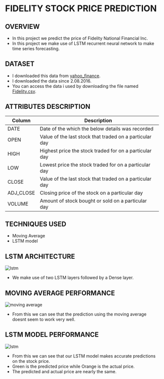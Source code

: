 # FIDELITY STOCK PRICE PREDICTION

## OVERVIEW
* In this project we predict the price of Fidelity National Financial Inc.
* In this project we make use of LSTM recurrent neural network to make time series forecasting.

## DATASET
* I downloaded this data from [yahoo_finance](https://in.finance.yahoo.com/quote/FNF/history?p=FNF).
* I downloaded the data since 2.08.2016.
* You can access the data i used by downloading the file named [Fidelity.csv](https://github.com/srikanth2102/CITIBANK_STOCK_PREDICTION/blob/main/Fidelity.csv).

## ATTRIBUTES DESCRIPTION
|Column                   | Description                                              |
| --------                | ---------------                                          |
|DATE                     |	Date of the which the below details was recorded         |
|OPEN                     |	Value of the last stock that traded on a particular day  |
|HIGH                     |	Highest price the stock traded for on a particular day   |
|LOW                      |	Lowest price the stock traded for on a particular day    |
|CLOSE                    |	Value of the last stock that traded on a particular day  |
|ADJ_CLOSE                |	Closing price of the stock on a particular day           |
|VOLUME                   |	Amount of stock bought or sold on a particular day       |

## TECHNIQUES USED
* Moving Average
* LSTM model

## LSTM ARCHITECTURE 
![lstm](https://i.ibb.co/0tBv9XL/Capture.jpg)

* We make use of two LSTM layers followed by a Dense layer.

## MOVING AVERAGE PERFORMANCE
![moving average](https://user-images.githubusercontent.com/66214509/128991034-70e476e8-1649-4e76-8e48-81ef05e0602d.JPG)

* From this we can see that the prediction using the moving average doesnt seem to work very well.

## LSTM MODEL PERFORMANCE
![lstm](https://user-images.githubusercontent.com/66214509/128991117-24198df0-95e6-4e09-b2c9-2427cdf1ecd3.JPG)

* From this we can see that our LSTM model makes accurate predictions on the stock price.
* Green is the predicted price while Orange is the actual price.
* The predicted and actual price are nearly the same.

